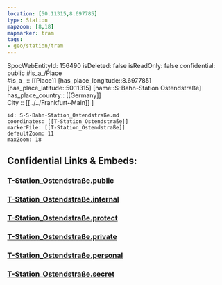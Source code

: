```yaml
---
location: [50.11315,8.697785] 
type: Station 
mapzoom: [8,18] 
mapmarker: tram 
tags:
- geo/station/tram
---
```

SpocWebEntityId: 156490
isDeleted: false
isReadOnly: false
confidential: public
#is_a_/Place  
#is_a_ :: [[Place]] 
[has_place_longitude::8.697785] 
[has_place_latitude::50.11315] 
[name::S-Bahn-Station Ostendstraße] 
has_place_country:: [[Germany]]  
City :: [[../../Frankfurt~Main]] ] 


```leaflet
id: S-S-Bahn-Station_Ostendstraße.md
coordinates: [[T-Station_Ostendstraße]] 
markerFile: [[T-Station_Ostendstraße]] 
defaultZoom: 11 
maxZoom: 18
```


## Confidential Links & Embeds: 

### [T-Station_Ostendstraße.public](/_public/\Earth\Continent\Europe\Europe~Central\Germany\Germany~West\Hessen\counties~Hessen\Frankfurt~Main\Stations-FFM~TT-Station_Ostendstraße.public.md) 

### [T-Station_Ostendstraße.internal](/_internal/\Earth\Continent\Europe\Europe~Central\Germany\Germany~West\Hessen\counties~Hessen\Frankfurt~Main\Stations-FFM~TT-Station_Ostendstraße.internal.md) 

### [T-Station_Ostendstraße.protect](/_protect/\Earth\Continent\Europe\Europe~Central\Germany\Germany~West\Hessen\counties~Hessen\Frankfurt~Main\Stations-FFM~TT-Station_Ostendstraße.protect.md) 

### [T-Station_Ostendstraße.private](/_private/\Earth\Continent\Europe\Europe~Central\Germany\Germany~West\Hessen\counties~Hessen\Frankfurt~Main\Stations-FFM~TT-Station_Ostendstraße.private.md) 

### [T-Station_Ostendstraße.personal](/_personal/\Earth\Continent\Europe\Europe~Central\Germany\Germany~West\Hessen\counties~Hessen\Frankfurt~Main\Stations-FFM~TT-Station_Ostendstraße.personal.md) 

### [T-Station_Ostendstraße.secret](/_secret/\Earth\Continent\Europe\Europe~Central\Germany\Germany~West\Hessen\counties~Hessen\Frankfurt~Main\Stations-FFM~TT-Station_Ostendstraße.secret.md)

